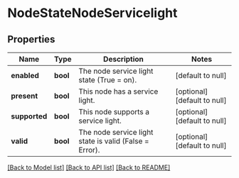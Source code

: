 # NodeStateNodeServicelight

## Properties
Name | Type | Description | Notes
------------ | ------------- | ------------- | -------------
**enabled** | **bool** | The node service light state (True &#x3D; on). | [default to null]
**present** | **bool** | This node has a service light. | [optional] [default to null]
**supported** | **bool** | This node supports a service light. | [optional] [default to null]
**valid** | **bool** | The node service light state is valid (False &#x3D; Error). | [optional] [default to null]

[[Back to Model list]](../README.md#documentation-for-models) [[Back to API list]](../README.md#documentation-for-api-endpoints) [[Back to README]](../README.md)


